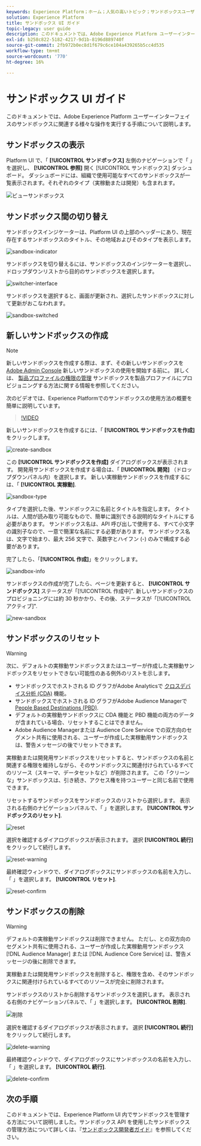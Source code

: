 ```yaml
---
keywords: Experience Platform；ホーム；人気の高いトピック；サンドボックスユーザーガイド；サンドボックスガイド
solution: Experience Platform
title: サンドボックス UI ガイド
topic-legacy: user guide
description: このドキュメントでは、Adobe Experience Platform ユーザーインターフェイスのサンドボックスに関連する様々な操作を実行する手順について説明します。
exl-id: b258c822-5182-4217-9d1b-8196d889740f
source-git-commit: 2fb972b0ec8d1f679c6ce104a439265b5cc4d535
workflow-type: tm+mt
source-wordcount: '770'
ht-degree: 16%

---
```


# サンドボックス UI ガイド

このドキュメントでは、Adobe Experience Platform ユーザーインターフェイスのサンドボックスに関連する様々な操作を実行する手順について説明します。

## サンドボックスの表示

Platform UI で、「 **[!UICONTROL サンドボックス]** 左側のナビゲーションで「 」を選択し、 **[!UICONTROL 参照]** 開く [!UICONTROL サンドボックス] ダッシュボード。 ダッシュボードには、組織で使用可能なすべてのサンドボックスが一覧表示されます。それぞれのタイプ（実稼動または開発）も含まれます。

![ビューサンドボックス](../images/ui/view-sandboxes.png)

## サンドボックス間の切り替え

サンドボックスインジケーターは、Platform UI の上部のヘッダーにあり、現在存在するサンドボックスのタイトル、その地域およびそのタイプを表示します。

![sandbox-indicator](../images/ui/sandbox-indicator.png)

サンドボックスを切り替えるには、サンドボックスのインジケーターを選択し、ドロップダウンリストから目的のサンドボックスを選択します。

![switcher-interface](../images/ui/switcher-interface.png)

サンドボックスを選択すると、画面が更新され、選択したサンドボックスに対して更新がおこなわれます。

![sandbox-switched](../images/ui/sandbox-switched.png)

## 新しいサンドボックスの作成

>[!NOTE]
>
>新しいサンドボックスを作成する際は、まず、その新しいサンドボックスを [Adobe Admin Console](https://adminconsole.adobe.com/) 新しいサンドボックスの使用を開始する前に。 詳しくは、 [製品プロファイルの権限の管理](../../access-control/ui/permissions.md) サンドボックスを製品プロファイルにプロビジョニングする方法に関する情報を参照してください。

次のビデオでは、Experience Platformでのサンドボックスの使用方法の概要を簡単に説明しています。

>[!VIDEO](https://video.tv.adobe.com/v/29838/?quality=12&learn=on)

新しいサンドボックスを作成するには、「 **[!UICONTROL サンドボックスを作成]** をクリックします。

![create-sandbox](../images/ui/create-sandbox.png)

この **[!UICONTROL サンドボックスを作成]** ダイアログボックスが表示されます。 開発用サンドボックスを作成する場合は、「 **[!UICONTROL 開発]** （ドロップダウンパネル内）を選択します。 新しい実稼動サンドボックスを作成するには、「 **[!UICONTROL 実稼動]**.

![sandbox-type](../images/ui/sandbox-type.png)

タイプを選択した後、サンドボックスに名前とタイトルを指定します。 タイトルは、人間が読み取り可能なもので、簡単に識別できる説明的なタイトルにする必要があります。 サンドボックス名は、API 呼び出しで使用する、すべて小文字の識別子なので、一意で簡潔な名前にする必要があります。 サンドボックス名は、文字で始まり、最大 256 文字で、英数字とハイフン (-) のみで構成する必要があります。

完了したら、「**[!UICONTROL 作成]**」をクリックします。

![sandbox-info](../images/ui/sandbox-info.png)

サンドボックスの作成が完了したら、ページを更新すると、 **[!UICONTROL サンドボックス]** ステータスが「[!UICONTROL 作成中]&quot;. 新しいサンドボックスのプロビジョニングには約 30 秒かかり、その後、ステータスが「[!UICONTROL アクティブ]&quot;.

![new-sandbox](../images/ui/new-sandbox.png)

## サンドボックスのリセット

>[!WARNING]
>
>次に、デフォルトの実稼動サンドボックスまたはユーザーが作成した実稼動サンドボックスをリセットできない可能性のある例外のリストを示します。 <ul><li>サンドボックスでホストされる ID グラフがAdobe Analyticsで [クロスデバイス分析 (CDA)](https://experienceleague.adobe.com/docs/analytics/components/cda/overview.html?lang=ja) 機能。</li><li>サンドボックスでホストされる ID グラフがAdobe Audience Managerで [People Based Destinations (PBD)](https://experienceleague.adobe.com/docs/audience-manager/user-guide/features/destinations/people-based/people-based-destinations-overview.html?lang=ja).</li><li>デフォルトの実稼動サンドボックスに CDA 機能と PBD 機能の両方のデータが含まれている場合、リセットすることはできません。</li><li>Adobe Audience Managerまたは Audience Core Service での双方向のセグメント共有に使用される、ユーザーが作成した実稼動用サンドボックスは、警告メッセージの後でリセットできます。</li></ul>

実稼動または開発用サンドボックスをリセットすると、サンドボックスの名前と関連する権限を維持しながら、そのサンドボックスに関連付けられているすべてのリソース（スキーマ、データセットなど）が削除されます。 この「クリーンな」サンドボックスは、引き続き、アクセス権を持つユーザーと同じ名前で使用できます。

リセットするサンドボックスをサンドボックスのリストから選択します。 表示される右側のナビゲーションパネルで、「 」を選択します。 **[!UICONTROL サンドボックスのリセット]**.

![reset](../images/ui/reset.png)

選択を確認するダイアログボックスが表示されます。 選択 **[!UICONTROL 続行]** をクリックして続行します。

![reset-warning](../images/ui/reset-warning.png)

最終確認ウィンドウで、ダイアログボックスにサンドボックスの名前を入力し、「 」を選択します。 **[!UICONTROL リセット]**.

![reset-confirm](../images/ui/reset-confirm.png)

## サンドボックスの削除

>[!WARNING]
>
>デフォルトの実稼動サンドボックスは削除できません。 ただし、との双方向のセグメント共有に使用される、ユーザーが作成した実稼動用サンドボックス [!DNL Audience Manager] または [!DNL Audience Core Service] は、警告メッセージの後に削除できます。

実稼動または開発用サンドボックスを削除すると、権限を含め、そのサンドボックスに関連付けられているすべてのリソースが完全に削除されます。

サンドボックスのリストから削除するサンドボックスを選択します。 表示される右側のナビゲーションパネルで、「 」を選択します。 **[!UICONTROL 削除]**.

![削除](../images/ui/delete.png)

選択を確認するダイアログボックスが表示されます。 選択 **[!UICONTROL 続行]** をクリックして続行します。

![delete-warning](../images/ui/delete-warning.png)

最終確認ウィンドウで、ダイアログボックスにサンドボックスの名前を入力し、「 」を選択します。  **[!UICONTROL 続行]**.

![delete-confirm](../images/ui/delete-confirm.png)

## 次の手順

このドキュメントでは、Experience Platform UI 内でサンドボックスを管理する方法について説明しました。サンドボックス API を使用したサンドボックスの管理方法について詳しくは、『[サンドボックス開発者ガイド](../api/getting-started.md)』を参照してください。
